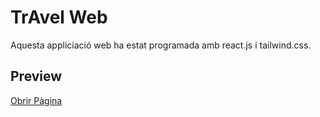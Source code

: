 # TrAvel Web

Aquesta appliciació web ha estat programada amb react.js i tailwind.css.

## Preview

[Obrir Pàgina](https://travel-web-fn0lwers4-al3x-uoc.vercel.app/)


